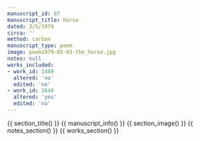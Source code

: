 ```yaml
---
manuscript_id: 87
manuscript_title: horse
dated: 3/5/1979
circa: ''
method: carbon
manuscript_type: poem
image: poem1979-05-03-the_horse.jpg
notes: null
works_included:
- work_id: 1489
  altered: 'no'
  edited: 'no'
- work_id: 2644
  altered: 'yes'
  edited: 'no'
---
```


{{ section_title() }}
{{ manuscript_info() }}
{{ section_image() }}
{{ notes_section() }}
{{ works_section() }}
